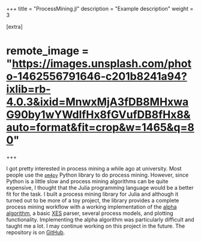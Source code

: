 +++
title = "ProcessMining.jl"
description = "Example description"
weight = 3

[extra]
# remote_image = "https://images.unsplash.com/photo-1462556791646-c201b8241a94?ixlib=rb-4.0.3&ixid=MnwxMjA3fDB8MHxwaG90by1wYWdlfHx8fGVufDB8fHx8&auto=format&fit=crop&w=1465&q=80"
+++

I got pretty interested in process mining a while ago at university.
Most people use the [`pm4py`](https://pm4py.fit.fraunhofer.de/) Python library to do process mining.
However, since Python is a little slow and process mining algorithms can be quite expensive, I thought that the Julia programming language would be a better fit for the task.
I built a process mining library for Julia and although it turned out to be more of a toy project, the library provides a complete process mining workflow with a working implementation of the [alpha algorithm](https://en.wikipedia.org/wiki/Alpha_algorithm), a basic [XES](https://xes-standard.org/) parser, several process models, and plotting functionality.
Implementing the alpha algorithm was particularly difficult and taught me a lot.
I may continue working on this project in the future.
The repository is on [GitHub](https://github.com/johannesnakayama/processmining.jl).


